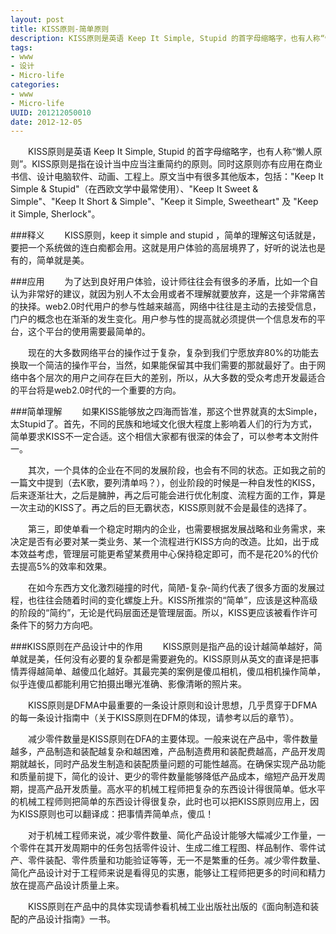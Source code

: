 ```yaml
--- 
layout: post
title: KISS原则-简单原则
description: KISS原则是英语 Keep It Simple, Stupid 的首字母缩略字，也有人称“懒人原则”。KISS原则是指在设计当中应当注重简约的原则。
tags: 
- www
- 设计
- Micro-life
categories:
- www
- Micro-life
UUID: 201212050010
date: 2012-12-05
---
```


　　KISS原则是英语 Keep It Simple, Stupid 的首字母缩略字，也有人称“懒人原则”。KISS原则是指在设计当中应当注重简约的原则。同时这原则亦有应用在商业书信、设计电脑软件、动画、工程上。原文当中有很多其他版本，包括："Keep It Simple & Stupid"（在西欧文学中最常使用）、"Keep It Sweet & Simple"、"Keep It Short & Simple"、"Keep it Simple, Sweetheart" 及 "Keep it Simple, Sherlock"。

###释义
　　KISS原则，keep it simple and stupid ，简单的理解这句话就是，要把一个系统做的连白痴都会用。这就是用户体验的高层境界了，好听的说法也是有的，简单就是美。

###应用
　　为了达到良好用户体验，设计师往往会有很多的矛盾，比如一个自认为非常好的建议，就因为别人不太会用或者不理解就要放弃，这是一个非常痛苦的抉择。web2.0时代用户的参与性越来越高，网络中往往是主动的去接受信息，门户的概念也在渐渐的发生变化。用户参与性的提高就必须提供一个信息发布的平台，这个平台的使用需要最简单的。

　　现在的大多数网络平台的操作过于复杂，复杂到我们宁愿放弃80%的功能去换取一个简洁的操作平台，当然，如果能保留其中我们需要的那就最好了。由于网络中各个层次的用户之间存在巨大的差别，所以，从大多数的受众考虑开发最适合的平台将是web2.0时代的一个重要的方向。

###简单理解
　　如果KISS能够放之四海而皆准，那这个世界就真的太Simple，太Stupid了。首先，不同的民族和地域文化很大程度上影响着人们的行为方式，简单要求KISS不一定合适。这个相信大家都有很深的体会了，可以参考本文附件一。

　　其次，一个具体的企业在不同的发展阶段，也会有不同的状态。正如我之前的一篇文中提到（去K歌，要列清单吗？），创业阶段的时候是一种自发性的KISS，后来逐渐壮大，之后是臃肿，再之后可能会进行优化制度、流程方面的工作，算是一次主动的KISS了。再之后的巨无霸状态，KISS原则就不会是最佳的选择了。

　　第三，即使单看一个稳定时期内的企业，也需要根据发展战略和业务需求，来决定是否有必要对某一类业务、某一个流程进行KISS方向的改造。比如，出于成本效益考虑，管理层可能更希望某费用中心保持稳定即可，而不是花20%的代价去提高5%的效率和效果。

　　在如今东西方文化激烈碰撞的时代，简陋-复杂-简约代表了很多方面的发展过程，也往往会随着时间的变化螺旋上升。KISS所推崇的“简单”，应该是这种高级的阶段的“简约”，无论是代码层面还是管理层面。所以，KISS更应该被看作许可条件下的努力方向吧。

###KISS原则在产品设计中的作用
　　KISS原则是指产品的设计越简单越好，简单就是美，任何没有必要的复杂都是需要避免的。KISS原则从英文的直译是把事情弄得越简单、越傻瓜化越好。其最完美的案例是傻瓜相机，傻瓜相机操作简单，似乎连傻瓜都能利用它拍摄出曝光准确、影像清晰的照片来。

　　KISS原则是DFMA中最重要的一条设计原则和设计思想，几乎贯穿于DFMA的每一条设计指南中（关于KISS原则在DFM的体现，请参考以后的章节）。

　　减少零件数量是KISS原则在DFA的主要体现。一般来说在产品中，零件数量越多，产品制造和装配越复杂和越困难，产品制造费用和装配费越高，产品开发周期就越长，同时产品发生制造和装配质量问题的可能性越高。在确保实现产品功能和质量前提下，简化的设计、更少的零件数量能够降低产品成本，缩短产品开发周期，提高产品开发质量。高水平的机械工程师把复杂的东西设计得很简单。低水平的机械工程师则把简单的东西设计得很复杂，此时也可以把KISS原则应用上，因为KISS原则也可以翻译成：把事情弄简单点，傻瓜！

　　对于机械工程师来说，减少零件数量、简化产品设计能够大幅减少工作量，一个零件在其开发周期中的任务包括零件设计、生成二维工程图、样品制作、零件试产、零件装配、零件质量和功能验证等等，无一不是繁重的任务。减少零件数量、简化产品设计对于工程师来说是看得见的实惠，能够让工程师把更多的时间和精力放在提高产品设计质量上来。

　　KISS原则在产品中的具体实现请参看机械工业出版社出版的《面向制造和装配的产品设计指南》一书。
